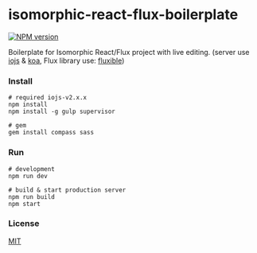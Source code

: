 # isomorphic-react-flux-boilerplate
[![NPM version](https://badge.fury.io/js/isomorphic-react-flux-boilerplate.png)](https://www.npmjs.com/package/isomorphic-react-flux-boilerplate)

Boilerplate for Isomorphic React/Flux project with live editing. (server use [iojs](https://github.com/iojs/io.js) & [koa](https://github.com/koajs/koa), Flux library use: [fluxible](https://github.com/yahoo/fluxible))

### Install

```
# required iojs-v2.x.x
npm install
npm install -g gulp supervisor

# gem
gem install compass sass
```

### Run

```
# development
npm run dev

# build & start production server
npm run build
npm start
```

### License

[MIT](LICENSE)